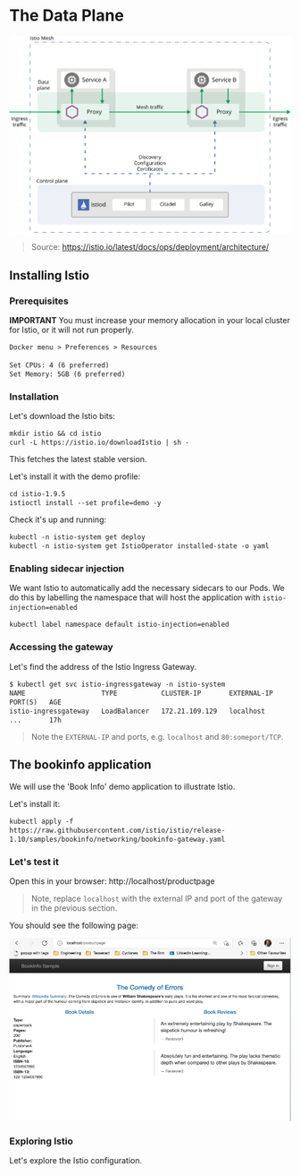 # The Data Plane

![Istio architecture](img/istio-arch.svg)

> Source: https://istio.io/latest/docs/ops/deployment/architecture/

## Installing Istio

### Prerequisites

**IMPORTANT** You must increase your memory allocation in your local cluster for Istio, or it will not run properly.

	Docker menu > Preferences > Resources
	
	Set CPUs: 4 (6 preferred)
	Set Memory: 5GB (6 preferred)

### Installation

Let's download the Istio bits:

	mkdir istio && cd istio
	curl -L https://istio.io/downloadIstio | sh -

This fetches the latest stable version.

Let's install it with the demo profile:

	cd istio-1.9.5
	istioctl install --set profile=demo -y

Check it's up and running:

	kubectl -n istio-system get deploy
	kubectl -n istio-system get IstioOperator installed-state -o yaml

### Enabling sidecar injection

We want Istio to automatically add the necessary sidecars to our Pods. We do this by labelling the namespace that will host the application with `istio-injection=enabled`

    kubectl label namespace default istio-injection=enabled

### Accessing the gateway

Let's find the address of the Istio Ingress Gateway.

```
$ kubectl get svc istio-ingressgateway -n istio-system
NAME                   TYPE           CLUSTER-IP       EXTERNAL-IP   PORT(S)   AGE
istio-ingressgateway   LoadBalancer   172.21.109.129   localhost     ...       17h
```

> Note the `EXTERNAL-IP` and ports, e.g. `localhost` and `80:someport/TCP`.

## The bookinfo application

We will use the 'Book Info' demo application to illustrate Istio.

Let's install it:

    kubectl apply -f https://raw.githubusercontent.com/istio/istio/release-1.10/samples/bookinfo/networking/bookinfo-gateway.yaml

### Let's test it

Open this in your browser: http://localhost/productpage

> Note, replace `localhost` with the external IP and port of the gateway in the previous section.

You should see the following page:

![Bookinfo application](img/bookinfo-product.png)

### Exploring Istio

Let's explore the Istio configuration.

